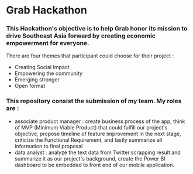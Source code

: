 # Grab Hackathon
### This Hackathon's objective is to help Grab honor its mission to drive Southeast Asia forward by creating economic empowerment for everyone. 
There are four themes that participant could choose for their project : 
- Creating Social Impact
- Empowering the community
- Emerging stronger
- Open format

### This repository consist the submission of my team. My roles are : 
- associate product manager : create business process of the app, think of MVP (Minimum Viable Product) that could fulfill our project's objective, propose timeline of feature improvement in the next stage, criticize the Functional Requirement, and lastly summarize all information to final proposal 
- data analyst : analyze the text data from Twitter scrapping result and summarize it as our project's background, create the Power BI dashboard to be embedded to front end of our mobile application. 
